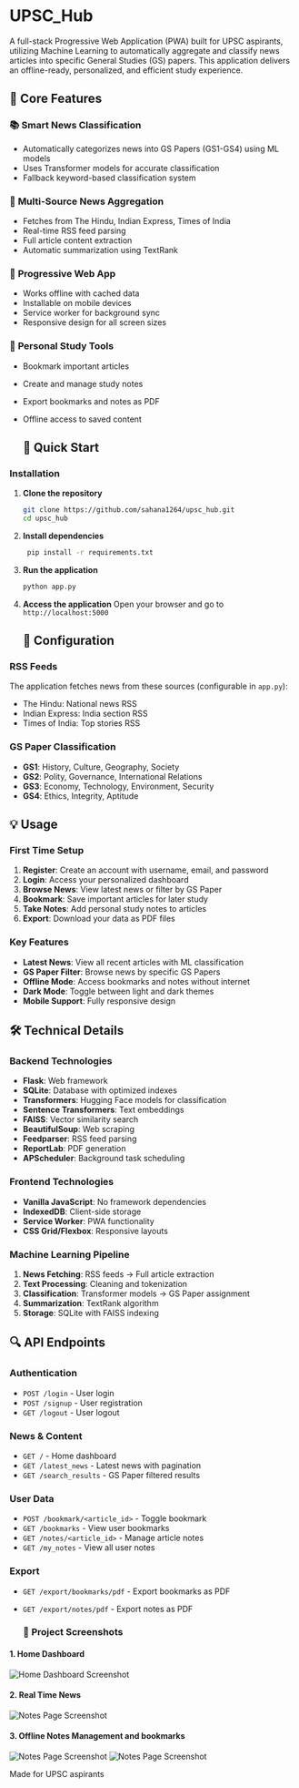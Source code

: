 # UPSC_Hub
A full-stack Progressive Web Application (PWA) built for UPSC aspirants, utilizing Machine Learning to automatically aggregate and classify news articles into specific General Studies (GS) papers. This application delivers an offline-ready, personalized, and efficient study experience.

## 🌟 Core Features

### 📚 **Smart News Classification**
- Automatically categorizes news into GS Papers (GS1-GS4) using ML models
- Uses Transformer models for accurate classification
- Fallback keyword-based classification system

### 📰 **Multi-Source News Aggregation**
- Fetches from The Hindu, Indian Express, Times of India
- Real-time RSS feed parsing
- Full article content extraction
- Automatic summarization using TextRank

### 📱 **Progressive Web App**
- Works offline with cached data
- Installable on mobile devices
- Service worker for background sync
- Responsive design for all screen sizes

### 🔖 **Personal Study Tools**
- Bookmark important articles
- Create and manage study notes
- Export bookmarks and notes as PDF
- Offline access to saved content

  ## 🚀 Quick Start

### Installation

1. **Clone the repository**
   ```bash
   git clone https://github.com/sahana1264/upsc_hub.git
   cd upsc_hub
   ```

2. **Install dependencies**
   ```bash
    pip install -r requirements.txt
   ```

4. **Run the application**
   ```bash
   python app.py
   ```

5. **Access the application**
   Open your browser and go to `http://localhost:5000`

   ## 🔧 Configuration

### RSS Feeds
The application fetches news from these sources (configurable in `app.py`):
- The Hindu: National news RSS
- Indian Express: India section RSS
- Times of India: Top stories RSS

### GS Paper Classification
- **GS1**: History, Culture, Geography, Society
- **GS2**: Polity, Governance, International Relations
- **GS3**: Economy, Technology, Environment, Security
- **GS4**: Ethics, Integrity, Aptitude

## 💡 Usage

### First Time Setup
1. **Register**: Create an account with username, email, and password
2. **Login**: Access your personalized dashboard
3. **Browse News**: View latest news or filter by GS Paper
4. **Bookmark**: Save important articles for later study
5. **Take Notes**: Add personal study notes to articles
6. **Export**: Download your data as PDF files

### Key Features
- **Latest News**: View all recent articles with ML classification
- **GS Paper Filter**: Browse news by specific GS Papers
- **Offline Mode**: Access bookmarks and notes without internet
- **Dark Mode**: Toggle between light and dark themes
- **Mobile Support**: Fully responsive design

## 🛠️ Technical Details

### Backend Technologies
- **Flask**: Web framework
- **SQLite**: Database with optimized indexes
- **Transformers**: Hugging Face models for classification
- **Sentence Transformers**: Text embeddings
- **FAISS**: Vector similarity search
- **BeautifulSoup**: Web scraping
- **Feedparser**: RSS feed parsing
- **ReportLab**: PDF generation
- **APScheduler**: Background task scheduling

### Frontend Technologies
- **Vanilla JavaScript**: No framework dependencies
- **IndexedDB**: Client-side storage
- **Service Worker**: PWA functionality
- **CSS Grid/Flexbox**: Responsive layouts

### Machine Learning Pipeline
1. **News Fetching**: RSS feeds → Full article extraction
2. **Text Processing**: Cleaning and tokenization
3. **Classification**: Transformer models → GS Paper assignment
4. **Summarization**: TextRank algorithm
5. **Storage**: SQLite with FAISS indexing

## 🔍 API Endpoints

### Authentication
- `POST /login` - User login
- `POST /signup` - User registration
- `GET /logout` - User logout

### News & Content
- `GET /` - Home dashboard
- `GET /latest_news` - Latest news with pagination
- `GET /search_results` - GS Paper filtered results

### User Data
- `POST /bookmark/<article_id>` - Toggle bookmark
- `GET /bookmarks` - View user bookmarks
- `GET /notes/<article_id>` - Manage article notes
- `GET /my_notes` - View all user notes

### Export
- `GET /export/bookmarks/pdf` - Export bookmarks as PDF
- `GET /export/notes/pdf` - Export notes as PDF

  ### 📸 Project Screenshots

#### 1. Home Dashboard 

![Home Dashboard Screenshot](screenshots/index.png)

#### 2. Real Time News

![Notes Page Screenshot](screenshots/latest_news.png)


#### 3. Offline Notes Management and bookmarks

![Notes Page Screenshot](screenshots/Mynotes.png)
![Notes Page Screenshot](screenshots/bookmark.png)

Made for UPSC aspirants
